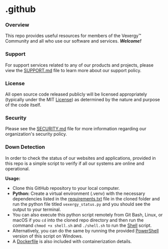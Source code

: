 # .github

### Overview
This repo provides useful resources for members of the Vexergy™ Community and all who use our software and services. **_Welcome!_**

### Support
For support services related to any of our products and projects, please view the [SUPPORT.md](./SUPPORT.md) file to learn more about our support policy.

### License
All open source code released publicly will be licensed appropriately (typically under the MIT [License](./LICENSE)) as determined by the nature and purpose of the code itself.

### Security
Please see the [SECURITY.md](./SECURITY.md) file for more information regarding our organization's security policy.

### Down Detection
In order to check the status of our websites and applications, provided in this repo is a simple script to verify if all our systems are online and operational.  

**Usage:**
* Clone this GitHub repository to your local computer.
* **Python:** Create a virtual environment (.venv) with the necessary dependencies listed in the [requirements.txt](./requirements.txt) file in the cloned folder and run the python file titled `vexergy_status.py` and you should see the output to your terminal.
* You can also execute this python script remotely from Git Bash, Linux, or macOS if you `cd` into the cloned repo directory and then run the command `chmod +x shell.sh` and `./shell.sh` to run the [Shell](./shell.sh) script.
* Alternatively, you can do the same by running the provided [PowerShell](./powershell.ps1) version of this script on Windows.
* A [Dockerfile](./Dockerfile) is also included with containerization details.
